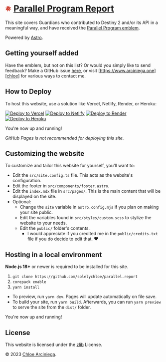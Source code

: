 # <img src='public/favicon.png' title='Parallel Program emblem' alt='Parallel Program emblem' width='20' height='20' /> [Parallel Program Report][site]

This site covers Guardians who contributed to Destiny 2 and/or its API in a meaningful way, and have received the [Parallel
Program emblem][parallel].

Powered by [Astro][astro].

## Getting yourself added

Have the emblem, but not on this list? Or would you simply like to send feedback? Make a GitHub issue [here][issue], or
visit [https://www.arciniega.one][chloe] for various ways to contact me.

## How to Deploy

To host this website, use a solution like Vercel, Netlify, Render, or Heroku:

[![Deploy to Vercel](https://vercel.com/button)][vercel]
[![Deploy to Netlify](https://www.netlify.com/img/deploy/button.svg)][netlify]
[![Deploy to Render](https://binbashbanana.github.io/deploy-buttons/buttons/official/render.svg)][render]
[![Deploy to Heroku](https://www.herokucdn.com/deploy/button.svg)][heroku]

You're now up and running!

_GitHub Pages is not recommended for deploying this site._

## Customizing the website

To customize and tailor this website for yourself, you'll want to:

- Edit the `src/site.config.ts` file. This acts as the website's configuration. 
- Edit the footer in `src/components/footer.astro`.
- Edit the `index.mdx` file in `src/pages/`. This is the main content that will be displayed on the site.
- Optional:
    - Change the `site` variable in `astro.config.mjs` if you plan on making your site public.
    - Edit the variables found in `src/styles/custom.scss` to stylize the website to your needs.
    - Edit the `public/` folder's contents. 
        - I would appreciate if you credited me in the `public/credits.txt` file if you do decide to edit that. ❤️

## Hosting in a local environment

**Node.js 18+** or newer is required to be installed for this site.

1. `git clone https://github.com/solelychloe/parallel.report`
2. `corepack enable`
3. `yarn install`

- To preview, run `yarn dev`. Pages will update automatically on file save.
- To build your site, run `yarn build`. Afterwards, you can run `yarn preview` to serve the site from the `dist/`
  folder.

You're now up and running!

## License

This website is licensed under the [zlib][license] License.

© 2023 [Chloe Arciniega][chloe].

[astro]: https://astro.build 'Astro'
[chloe]: https://www.arciniega.one 'Chloe Arciniega'
[issue]:
  https://github.com/solelychloe/parallel.report/issues/new?assignees=&labels=&template=parallel-program-request.md&title=Parallel+Program+Request
  'GitHub issue link'
[license]: https://github.com/solelychloe/parallel.report/blob/main/LICENSE 'zlib License'
[parallel]: https://destinyemblemcollector.com/emblem?id=3936625542 'Parallel Program emblem'
[site]: https://www.parallel.report 'parallel.report'
[heroku]: https://heroku.com/deploy?template=https://github.com/solelychloe/parallel.report 'Deploy to Heroku'
[netlify]:
  https://app.netlify.com/start/deploy?repository=https://github.com/solelychloe/parallel.report
  'Deploy to Netlify'
[render]: https://render.com/deploy?repo=https://github.com/solelychloe/parallel.report 'Deploy to Render'
[vercel]: https://vercel.com/new/clone?repository-url=https://github.com/solelychloe/parallel.report 'Deploy to Vercel'
